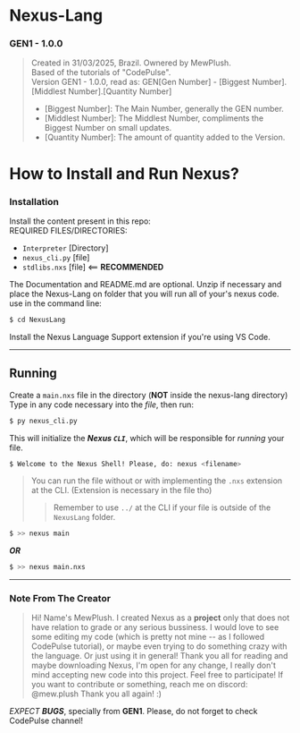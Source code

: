 ﻿# Nexus-Lang

### GEN1 - 1.0.0
> Created in 31/03/2025, Brazil. Ownered by MewPlush.<br>
> Based of the tutorials of "CodePulse".<br>
> Version GEN1 - 1.0.0, read as: GEN[Gen Number] - [Biggest Number].[Middlest Number].[Quantity Number]
> - [Biggest Number]: The Main Number, generally the GEN number.
> - [Middlest Number]: The Middlest Number, compliments the Biggest Number on small updates.
> - [Quantity Number]: The amount of quantity added to the Version.

# How to Install and Run Nexus?

### Installation
Install the content present in this repo:
<br>
REQUIRED FILES/DIRECTORIES:
- `Interpreter` [Directory]
- `nexus_cli.py` [file]
- `stdlibs.nxs` [file] <== **RECOMMENDED**

The Documentation and README.md are optional.
Unzip if necessary and place the Nexus-Lang on folder that you will run all of your's nexus code.
use in the command line:
```bash
$ cd NexusLang
```
Install the Nexus Language Support extension if you're using VS Code.

---
## Running
Create a `main.nxs` file in the directory (__NOT__ inside the nexus-lang directory)
<br>
Type in any code necessary into the _file_, then run:

```bash
$ py nexus_cli.py
```
This will initialize the ***Nexus `CLI`***, which will be responsible for *running* your file.
```bash
$ Welcome to the Nexus Shell! Please, do: nexus <filename>
```

> You can run the file without or with implementing the `.nxs` extension at the CLI. (Extension is necessary in the file tho)
>> Remember to use `../` at the CLI if your file is outside of the `NexusLang` folder.

```bash
$ >> nexus main
```

***OR***

```bash
$ >> nexus main.nxs
```

---

### Note From The Creator
> Hi! Name's MewPlush. I created Nexus as a **project** only that does not have relation to grade or any serious bussiness.
> I would love to see some editing my code (which is pretty not mine -- as I followed CodePulse tutorial), or maybe even trying to do something crazy with the language. Or just using it in general!
> Thank you all for reading and maybe downloading Nexus, I'm open for any change, I really don't mind accepting new code into this project. Feel free to participate! If you want to contribute or something, reach me on discord: @mew.plush 
> Thank you all again! :)

*EXPECT* ***BUGS***, specially from **GEN1**. Please, do not forget to check CodePulse channel!




